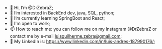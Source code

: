 - 👋 Hi, I’m @DrZebraZ;
- 👀 I’m interested in BackEnd dev, java, SQL, python;
- 🌱 I’m currently learning SpringBoot and React;
- 🏢 I'm open to work;
- 📫 How to reach me: you can follow me on my Instagram @DrZebraZ or contact me by e-mail luisguilherme.zebra@gmail.com;
- 🦓 My LinkedIn is: https://www.linkedin.com/in/luis-andres-187990176/;

<!---
DrZebraZ/DrZebraZ is a ✨ special ✨ repository because its `README.md` (this file) appears on your GitHub profile.
You can click the Preview link to take a look at your changes.
--->

